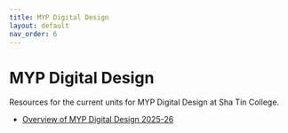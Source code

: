 ```yaml
---
title: MYP Digital Design
layout: default
nav_order: 6
---
```


# MYP Digital Design

Resources for the current units for MYP Digital Design at Sha Tin College.

* [Overview of MYP Digital Design 2025-26](myp-digital-design-2025-26.pdf)

